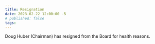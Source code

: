 ```yaml
---
title: Resignation
date: 2023-02-22 12:00:00 -5
# published: false
tags:
---
```

Doug Huber (Chairman) has resigned from the Board for health reasons.
<!-- excerpt -->
